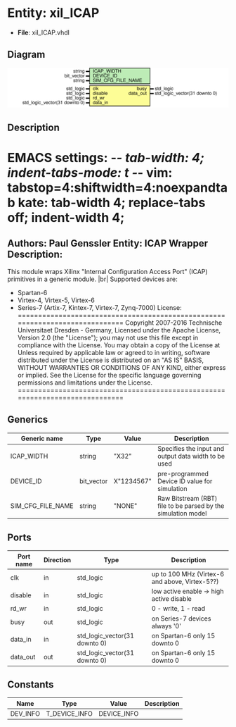 # Entity: xil_ICAP

- **File**: xil_ICAP.vhdl
## Diagram

![Diagram](xil_ICAP.svg "Diagram")
## Description

EMACS settings: -*-  tab-width: 4; indent-tabs-mode: t -*-
vim: tabstop=4:shiftwidth=4:noexpandtab
kate: tab-width 4; replace-tabs off; indent-width 4;
=============================================================================
Authors:					Paul Genssler
Entity:					ICAP Wrapper
Description:
-------------------------------------
This module wraps Xilinx "Internal Configuration Access Port" (ICAP) primitives in a generic
module. |br|
Supported devices are:
 * Spartan-6
 * Virtex-4, Virtex-5, Virtex-6
 * Series-7 (Artix-7, Kintex-7, Virtex-7, Zynq-7000)
License:
=============================================================================
Copyright 2007-2016 Technische Universitaet Dresden - Germany,
Licensed under the Apache License, Version 2.0 (the "License");
you may not use this file except in compliance with the License.
You may obtain a copy of the License at
Unless required by applicable law or agreed to in writing, software
distributed under the License is distributed on an "AS IS" BASIS,
WITHOUT WARRANTIES OR CONDITIONS OF ANY KIND, either express or implied.
See the License for the specific language governing permissions and
limitations under the License.
=============================================================================
## Generics

| Generic name      | Type       | Value      | Description                                                   |
| ----------------- | ---------- | ---------- | ------------------------------------------------------------- |
| ICAP_WIDTH        | string     | "X32"      | Specifies the input and output data width to be used          |
| DEVICE_ID         | bit_vector | X"1234567" | pre-programmed Device ID value for simulation                 |
| SIM_CFG_FILE_NAME | string     | "NONE"     | Raw Bitstream (RBT) file to be parsed by the simulation model |
## Ports

| Port name | Direction | Type                          | Description                                    |
| --------- | --------- | ----------------------------- | ---------------------------------------------- |
| clk       | in        | std_logic                     | up to 100 MHz (Virtex-6 and above, Virtex-5??) |
| disable   | in        | std_logic                     | low active enable -> high active disable       |
| rd_wr     | in        | std_logic                     | 0 - write, 1 - read                            |
| busy      | out       | std_logic                     | on Series-7 devices always '0'                 |
| data_in   | in        | std_logic_vector(31 downto 0) | on Spartan-6 only 15 downto 0                  |
| data_out  | out       | std_logic_vector(31 downto 0) | on Spartan-6 only 15 downto 0                  |
## Constants

| Name     | Type          | Value        | Description |
| -------- | ------------- | ------------ | ----------- |
| DEV_INFO | T_DEVICE_INFO |  DEVICE_INFO |             |
